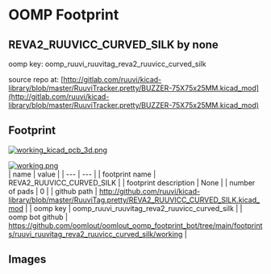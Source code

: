 # OOMP Footprint  
## REVA2_RUUVICC_CURVED_SILK  by none  
  
oomp key: oomp_ruuvi_ruuvitag_reva2_ruuvicc_curved_silk  
  
source repo at: [http://gitlab.com/ruuvi/kicad-library/blob/master/RuuviTracker.pretty/BUZZER-75X75x25MM.kicad_mod](http://gitlab.com/ruuvi/kicad-library/blob/master/RuuviTracker.pretty/BUZZER-75X75x25MM.kicad_mod)  
## Footprint  
  
[![working_kicad_pcb_3d.png](working_kicad_pcb_3d_600.png)](working_kicad_pcb_3d.png)  
  
[![working.png](working_600.png)](working.png)  
| name | value | 
| --- | --- | 
| footprint name | REVA2_RUUVICC_CURVED_SILK | 
| footprint description | None | 
| number of pads | 0 | 
| github path | http://github.com/ruuvi/kicad-library/blob/master/RuuviTag.pretty/REVA2_RUUVICC_CURVED_SILK.kicad_mod | 
| oomp key | oomp_ruuvi_ruuvitag_reva2_ruuvicc_curved_silk | 
| oomp bot github | https://github.com/oomlout/oomlout_oomp_footprint_bot/tree/main/footprints/ruuvi_ruuvitag_reva2_ruuvicc_curved_silk/working | 
## Images  
